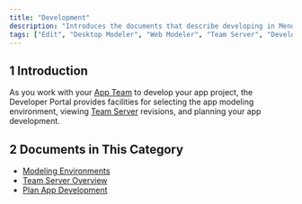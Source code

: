 ```yaml
---
title: "Development"
description: "Introduces the documents that describe developing in Mendix via the Developer Portal."
tags: ["Edit", "Desktop Modeler", "Web Modeler", "Team Server", "Developer Portal", "commit"]
---
```


## 1 Introduction

As you work with your [App Team](../collaborate/team) to develop your app project, the Developer Portal provides facilities for selecting the app modeling environment, viewing [Team Server](/refguide/team-server) revisions, and planning your app development.

## 2 Documents in This Category

* [Modeling Environments](modeling-environments)
* [Team Server Overview](team-server)
* [Plan App Development](planning-development)